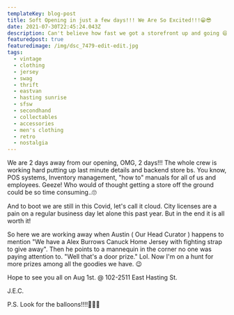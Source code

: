 ```yaml
---
templateKey: blog-post
title: Soft Opening in just a few days!!! We Are So Excited!!!😁😎
date: 2021-07-30T22:45:24.043Z
description: Can't believe how fast we got a storefront up and going 😅😅
featuredpost: true
featuredimage: /img/dsc_7479-edit-edit.jpg
tags:
  - vintage
  - clothing
  - jersey
  - swag
  - thrift
  - eastvan
  - hasting sunrise
  - sfsw
  - secondhand
  - collectables
  - accessories
  - men's clothing
  - retro
  - nostalgia
---
```

We are 2 days away from our opening, OMG, 2 days!!! The whole crew is working hard putting up last minute details and backend store bs. You know, POS systems, Inventory management, "how to" manuals for all of us and employees. Geeze! Who would of thought getting a store off the ground could be so time consuming..🙄

And to boot we are still in this Covid, let's call it cloud. City licenses are a pain on a regular business day let alone this past year. But in the end it is all worth it!

So here we are working away when Austin ( Our Head Curator ) happens to mention "We have a Alex Burrows Canuck Home Jersey with fighting strap to give away". Then he points to a mannequin in the corner no one was paying attention to. "Well that's a door prize." Lol. Now I'm on a hunt for more prizes among all the goodies we have. 😉

Hope to see you all on Aug 1st. @ 102-2511 East Hasting St. 

J.E.C.

P.S. Look for the balloons!!!!🎈🎈🎈
